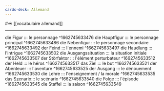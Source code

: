 ```yaml
---
cards-deck: Allemand
---
```


#☀️ [[vocabulaire allemand]]
___
die Figur ::: le personnage
^1662745633476
die Hauptfigur ::: le personnage principal
^1662745633486
die Nebenfigur ::: le personnage secondaire
^1662745633492
der Feind ::: l'ennemi
^1662745633497
die Haudlung ::: l'intrigue
^1662745633502
die Ausgangssituation ::: la situation initiale
^1662745633507
der Störfaktor ::: l'élément perturbateur
^1662745633512
der Held ::: le héros
^1662745633517
das Ziel ::: le but
^1662745633521
der Abenteuer ::: l'aventure
^1662745633525
der Ausgang ::: le dénouement
^1662745633530
die Lehre ::: l'enseignement / la morale
^1662745633535
das Szenario::: le scénario
^1662745633540
die Folge ::: l'épisode
^1662745633545
die Staffel ::: la saison
^1662745633549
